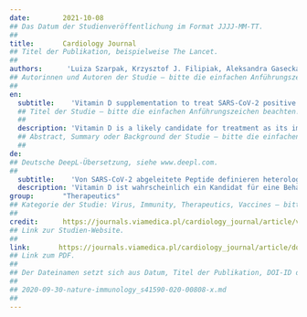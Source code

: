 ```yaml
---
date:        2021-10-08
## Das Datum der Studienveröffentlichung im Format JJJJ-MM-TT.
##
title:       Cardiology Journal 
## Titel der Publikation, beispielweise The Lancet.
##
authors:      'Luiza Szarpak, Krzysztof J. Filipiak, Aleksandra Gasecka, Wladyslaw Gawel, Dorota Koziel, Milosz J. Jaguszewski, Jaroslaw Chmielewski, Anatolii Gozhenko, Karol Bielski, Pawel Wroblewski, Ivan Savytskyi, Lukasz Szarpak, Zubaid Rafique'
## Autorinnen und Autoren der Studie – bitte die einfachen Anführungszeichen beachten!
##
en:
  subtitle:    'Vitamin D supplementation to treat SARS-CoV-2 positive patients. Evidence from meta-analysis'
  ## Titel der Studie – bitte die einfachen Anführungszeichen beachten!
  ##
  description: 'Vitamin D is a likely candidate for treatment as its immune modulating characteristics have effects on coronavirus disease 2019 (COVID-19) patients. It was  sought herein, to summarize the studies published to date regarding the vitamin D supplementation to treat severe acute respiratory syndrome coronavirus 2 (SARS-CoV-2) positive patients. A systematic review and meta-analysis were performed following Preferred Reporting Items for Systematic Reviews and Meta-Analyses (PRISMA) statement. The primary outcome were 14-day and in-hospital mortality. Eight articles were included in the review with a combined total of 2,322 individual patients, 786 in the vitamin D supplementation group and 1,536 in the control group. The use of vitamin D compared to the group without vitamin D supplementation was associated with a lower 14-day mortality (18.8% vs. 31.3%), a lower in-hospital mortality (5.6% vs. 16.1%), the rarer intensive care unit admission (6.4% vs. 23.4%) as well as rarer mechanical ventilation (6.5% vs. 18.9%). Vitamin D supplementation in SARS-CoV-2 positive patients has the potential to positively impact patients with both mild and severe symptoms. As several high-quality randomized control studies have demonstrated a benefit in hospital mortality, vitamin D should be considered a supplemental therapy of strong interest. Should vitamin D prove to reduce hospitalization rates and symptoms outside of the hospital setting, the cost and benefit to global pandemic mitigation efforts would be substantial.'
  ## Abstract, Summary oder Background der Studie – bitte die einfachen Anführungszeichen beachten!
  ##
de: 
## Deutsche DeepL-Übersetzung, siehe www.deepl.com.
##
  subtitle:    'Von SARS-CoV-2 abgeleitete Peptide definieren heterologe und COVID-19-induzierte T-Zell-Erkennung'
  description: 'Vitamin D ist wahrscheinlich ein Kandidat für eine Behandlung, da seine immunmodulierenden Eigenschaften Auswirkungen auf Patienten mit der Coronavirus-Krankheit 2019 (COVID-19) haben. Hier wurde der Versuch unternommen, die bisher veröffentlichten Studien über die Vitamin-D-Supplementierung zur Behandlung von Patienten mit schwerem akutem respiratorischem Syndrom und Coronavirus 2 (SARS-CoV-2) zusammenzufassen. Durchgeführt wurden eine systematische Übersichtsarbeit und eine Meta-Analyse gemäß der PRISMA-Erklärung (Preferred Reporting Items for Systematic Reviews and Meta-Analyses). Die primären Ergebnisse waren die 14-Tage-Mortalität und die Sterblichkeit im Krankenhaus. In die Untersuchung wurden acht Beiträge mit insgesamt 2.322 Patienten einbezogen, von denen 786 der Vitamin-D-Supplementierungsgruppe und 1.536 der Kontrollgruppe angehörten. Der Einsatz von Vitamin D war im Vergleich zur Gruppe ohne Vitamin-D-Supplementierung mit einer geringeren 14-Tage-Sterblichkeit (18,8 % gegenüber 31,3 %), einer geringeren Sterblichkeit im Krankenhaus (5,6 % gegenüber 16,1 %), einer selteneren Aufnahme auf die Intensivstation (6,4 % gegenüber 23,4 %) sowie einer selteneren mechanischen Beatmung (6,5 % gegenüber 18,9 %) verbunden. Eine Vitamin-D-Supplementierung bei SARS-CoV-2-positiven Patienten hat das Potenzial, sich sowohl auf Patienten mit leichten als auch mit schweren Symptomen positiv auszuwirken. Da mehrere qualitativ hochwertige randomisierte Kontrollstudien einen Nutzen für die Krankenhaussterblichkeit gezeigt haben, sollte Vitamin D als ergänzende Therapie von großem Interesse sein. Sollte sich herausstellen, dass Vitamin D die Hospitalisierungsrate und die Symptome außerhalb des Krankenhauses verringert, wären die Kosten und der Nutzen für die weltweiten Bemühungen zur Eindämmung der Pandemie erheblich.'
group:       "Therapeutics"
## Kategorie der Studie: Virus, Immunity, Therapeutics, Vaccines – bitte die Anführungszeichen beachten!
##
credit:      https://journals.viamedica.pl/cardiology_journal/article/view/85559
## Link zur Studien-Website.
##
link:       https://journals.viamedica.pl/cardiology_journal/article/download/CJ.a2021.0122/64399
## Link zum PDF.
##
## Der Dateinamen setzt sich aus Datum, Titel der Publikation, DOI-ID der Studie (nach dem letzten Slash) und der Dateiendung zusammen. Bitte den Unterstrich vor der DOI-ID beachten!
##
## 2020-09-30-nature-immunology_s41590-020-00808-x.md
##
---
```

<object data="{{ page.link }}" style='height:calc(100vh - 400px); width: 100%' type='application/pdf'></object>